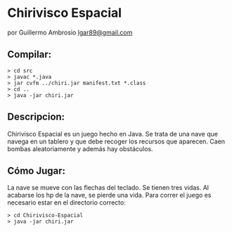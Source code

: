 Chirivisco Espacial
===================
por Guillermo Ambrosio <lgar89@gmail.com>

Compilar:
---------

```
> cd src
> javac *.java
> jar cvfm ../chiri.jar manifest.txt *.class
> cd ..
> java -jar chiri.jar
```


Descripcion:
------------

Chirivisco Espacial es un juego hecho en Java. Se trata de una nave que navega en un 
tablero y que debe recoger los recursos que aparecen. Caen bombas aleatoriamente y 
además hay obstáculos. 

Cómo Jugar:
-----------

La nave se mueve con las flechas del teclado. Se tienen tres vidas. Al acabarse los hp 
de la nave, se pierde una vida. Para correr el juego es necesario estar en el directorio
correcto: 

```
> cd Chirivisco-Espacial
> java -jar chiri.jar
```
